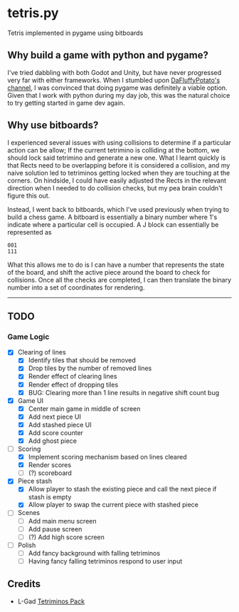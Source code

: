# tetris.py

Tetris implemented in pygame using bitboards 

## Why build a game with python and pygame?
I've tried dabbling with both Godot and Unity, but have never progressed very far with either frameworks. When I stumbled upon [DaFluffyPotato's channel](https://www.youtube.com/c/DaFluffyPotato), I was convinced that doing pygame was definitely a viable option. Given that I work with python during my day job, this was the natural choice to try getting started in game dev again.

## Why use bitboards?
I experienced several issues with using collisions to determine if a particular action can be allow; If the current tetrimino is colliding at the bottom, we should lock said tetrimino and generate a new one. What I learnt quickly is that Rects need to be overlapping before it is considered a collision, and my naive solution led to tetriminos getting locked when they are touching at the corners. On hindside, I could have easily adjusted the Rects in the relevant direction when I needed to do collision checks, but my pea brain couldn't figure this out.

Instead, I went back to bitboards, which I've used previously when trying to build a chess game. A bitboard is essentially a binary number where 1's indicate where a particular cell is occupied. A J block can essentially be represented as
```
001
111
```

What this allows me to do is I can have a number that represents the state of the board, and shift the active piece around the board to check for collisions. Once all the checks are completed, I can then translate the binary number into a set of coordinates for rendering.

---

## TODO

### Game Logic
- [x] Clearing of lines
    - [x] Identify tiles that should be removed
    - [x] Drop tiles by the number of removed lines
    - [x] Render effect of clearing lines
    - [x] Render effect of dropping tiles
    - [x] BUG: Clearing more than 1 line results in negative shift count bug

- [x] Game UI
    - [x] Center main game in middle of screen
    - [x] Add next piece UI
    - [x] Add stashed piece UI
    - [x] Add score counter
    - [x] Add ghost piece

- [ ] Scoring
    - [x] Implement scoring mechanism based on lines cleared
    - [x] Render scores
    - [ ] (?) scoreboard

- [x] Piece stash
    - [x] Allow player to stash the existing piece and call the next piece if stash is empty
    - [x] Allow player to swap the current piece with stashed piece

- [ ] Scenes
    - [ ] Add main menu screen
    - [ ] Add pause screen
    - [ ] (?) Add high score screen

- [ ] Polish
    - [ ] Add fancy background with falling tetriminos
    - [ ] Having fancy falling tetriminos respond to user input

## Credits
- L-Gad [Tetriminos Pack](https://l-gad.itch.io/tetriminos-asset-pack)
